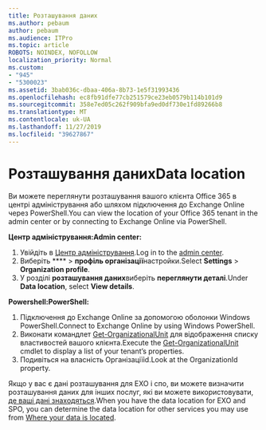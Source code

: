 ```yaml
---
title: Розташування даних
ms.author: pebaum
author: pebaum
ms.audience: ITPro
ms.topic: article
ROBOTS: NOINDEX, NOFOLLOW
localization_priority: Normal
ms.custom:
- "945"
- "5300023"
ms.assetid: 3bab036c-dbaa-406a-8b73-1e5f31993436
ms.openlocfilehash: ec8fb91dfe77cb251579ce23eb0579b114b101d9
ms.sourcegitcommit: 358e7ed05c262f909bfa9ed0df730e1fd89266b8
ms.translationtype: MT
ms.contentlocale: uk-UA
ms.lasthandoff: 11/27/2019
ms.locfileid: "39627867"
---
```

# <a name="data-location"></a><span data-ttu-id="8ed4a-102">Розташування даних</span><span class="sxs-lookup"><span data-stu-id="8ed4a-102">Data location</span></span>

<span data-ttu-id="8ed4a-103">Ви можете переглянути розташування вашого клієнта Office 365 в центрі адміністрування або шляхом підключення до Exchange Online через PowerShell.</span><span class="sxs-lookup"><span data-stu-id="8ed4a-103">You can view the location of your Office 365 tenant in the admin center or by connecting to Exchange Online via PowerShell.</span></span>


<span data-ttu-id="8ed4a-104">**Центр адміністрування:**</span><span class="sxs-lookup"><span data-stu-id="8ed4a-104">**Admin center:**</span></span>
1. <span data-ttu-id="8ed4a-105">Увійдіть в [Центр адміністрування](https://admin.microsoft.com/Adminportal/Home).</span><span class="sxs-lookup"><span data-stu-id="8ed4a-105">Log in to the [admin center](https://admin.microsoft.com/Adminportal/Home).</span></span>
2. <span data-ttu-id="8ed4a-106">Виберіть \*\*\*\* > **профіль організації**настройки.</span><span class="sxs-lookup"><span data-stu-id="8ed4a-106">Select **Settings** > **Organization profile**.</span></span>
3. <span data-ttu-id="8ed4a-107">У розділі **розташування даних**виберіть **переглянути деталі**.</span><span class="sxs-lookup"><span data-stu-id="8ed4a-107">Under **Data location**, select **View details**.</span></span>


<span data-ttu-id="8ed4a-108">**Powershell:**</span><span class="sxs-lookup"><span data-stu-id="8ed4a-108">**PowerShell:**</span></span>
1. <span data-ttu-id="8ed4a-109">Підключення до Exchange Online за допомогою оболонки Windows PowerShell.</span><span class="sxs-lookup"><span data-stu-id="8ed4a-109">Connect to Exchange Online by using Windows PowerShell.</span></span>
2. <span data-ttu-id="8ed4a-110">Виконати командлет [Get-OrganizationalUnit](https://docs.microsoft.com/powershell/module/exchange/active-directory/get-organizationalunit) для відображення списку властивостей вашого клієнта.</span><span class="sxs-lookup"><span data-stu-id="8ed4a-110">Execute the [Get-OrganizationalUnit](https://docs.microsoft.com/powershell/module/exchange/active-directory/get-organizationalunit) cmdlet to display a list of your tenant’s properties.</span></span> 
3. <span data-ttu-id="8ed4a-111">Подивіться на власність Організаціїid.</span><span class="sxs-lookup"><span data-stu-id="8ed4a-111">Look at the OrganizationId property.</span></span>

<span data-ttu-id="8ed4a-112">Якщо у вас є дані розташування для EXO і спо, ви можете визначити розташування даних для інших послуг, які ви можете використовувати, [де ваші дані знаходяться](https://products.office.com/where-is-your-data-located).</span><span class="sxs-lookup"><span data-stu-id="8ed4a-112">When you have the data location for EXO and SPO, you can determine the data location for other services you may use from [Where your data is located](https://products.office.com/where-is-your-data-located).</span></span>